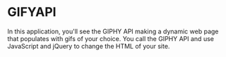 # GIFYAPI
In this application, you'll see the GIPHY API making a dynamic web page that populates with gifs of your choice. You call the GIPHY API and use JavaScript and jQuery to change the HTML of your site.
